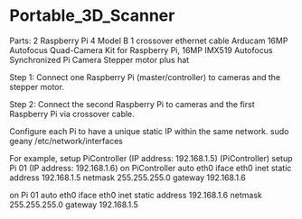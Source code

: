 # Portable_3D_Scanner


Parts:
2 Raspberry Pi 4 Model B
1 crossover ethernet cable
Arducam 16MP Autofocus Quad-Camera Kit for Raspberry Pi, 16MP IMX519 Autofocus Synchronized Pi Camera
Stepper motor plus hat

Step 1: Connect one Raspberry Pi (master/controller) to cameras and the stepper motor.

Step 2: Connect the second Raspberry Pi to cameras and the first Raspberry Pi via crossover cable.

Configure each Pi to have a unique static IP within the same network.
sudo geany /etc/network/interfaces

For example, setup PiController (IP address: 192.168.1.5) (PiController)
                      setup Pi 01 (IP address: 192.168.1.6)
on PiController
auto eth0
iface eth0 inet static
address 192.168.1.5
netmask 255.255.255.0
gateway 192.168.1.6

on Pi 01
auto eth0
iface eth0 inet static
address 192.168.1.6
netmask 255.255.255.0
gateway 192.168.1.5
